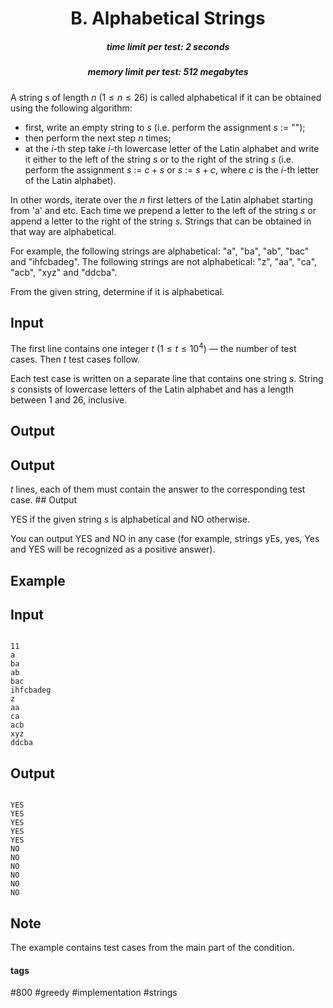 <h1 style='text-align: center;'> B. Alphabetical Strings</h1>

<h5 style='text-align: center;'>time limit per test: 2 seconds</h5>
<h5 style='text-align: center;'>memory limit per test: 512 megabytes</h5>

A string $s$ of length $n$ ($1 \le n \le 26$) is called alphabetical if it can be obtained using the following algorithm:

* first, write an empty string to $s$ (i.e. perform the assignment $s$ := "");
* then perform the next step $n$ times;
* at the $i$-th step take $i$-th lowercase letter of the Latin alphabet and write it either to the left of the string $s$ or to the right of the string $s$ (i.e. perform the assignment $s$ := $c+s$ or $s$ := $s+c$, where $c$ is the $i$-th letter of the Latin alphabet).

In other words, iterate over the $n$ first letters of the Latin alphabet starting from 'a' and etc. Each time we prepend a letter to the left of the string $s$ or append a letter to the right of the string $s$. Strings that can be obtained in that way are alphabetical.

For example, the following strings are alphabetical: "a", "ba", "ab", "bac" and "ihfcbadeg". The following strings are not alphabetical: "z", "aa", "ca", "acb", "xyz" and "ddcba".

From the given string, determine if it is alphabetical.

## Input

The first line contains one integer $t$ ($1 \le t \le 10^4$) — the number of test cases. Then $t$ test cases follow.

Each test case is written on a separate line that contains one string $s$. String $s$ consists of lowercase letters of the Latin alphabet and has a length between $1$ and $26$, inclusive.

## Output

## Output

 $t$ lines, each of them must contain the answer to the corresponding test case. ## Output

 YES if the given string $s$ is alphabetical and NO otherwise.

You can output YES and NO in any case (for example, strings yEs, yes, Yes and YES will be recognized as a positive answer).

## Example

## Input


```

11
a
ba
ab
bac
ihfcbadeg
z
aa
ca
acb
xyz
ddcba

```
## Output


```

YES
YES
YES
YES
YES
NO
NO
NO
NO
NO
NO

```
## Note

The example contains test cases from the main part of the condition.



#### tags 

#800 #greedy #implementation #strings 